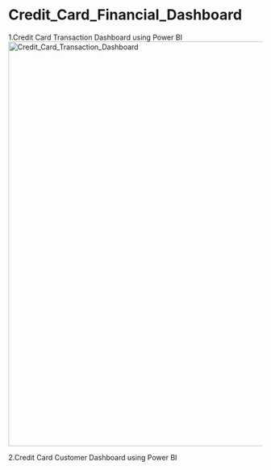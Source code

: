 # Credit_Card_Financial_Dashboard
1.Credit Card Transaction Dashboard using Power BI
<img width="1418" height="800" alt="Credit_Card_Transaction_Dashboard" src="https://github.com/user-attachments/assets/faa8b11b-d248-4504-84c2-4d7aaf7f4983" />

2.Credit Card Customer Dashboard using Power BI

